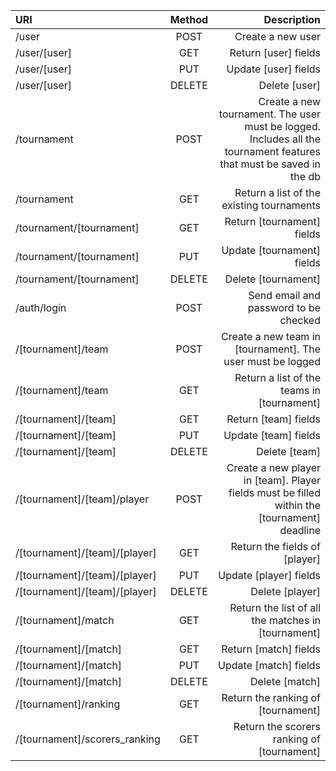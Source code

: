 | URI | Method | Description |
| :---------| :---------: | ------: |
| /user | POST | Create a new user |
| /user/[user] | GET | Return [user] fields |
| /user/[user] | PUT | Update [user] fields |
| /user/[user] | DELETE | Delete [user] |
| /tournament | POST | Create a new tournament. The user must be logged. Includes all the tournament features that must be saved in the db |
| /tournament | GET | Return a list of the existing tournaments |
| /tournament/[tournament] | GET | Return [tournament] fields |
| /tournament/[tournament] | PUT | Update [tournament] fields |
| /tournament/[tournament] | DELETE | Delete [tournament] |
| /auth/login | POST | Send email and password to be checked |
| /[tournament]/team | POST | Create a new team in [tournament]. The user must be logged |
| /[tournament]/team | GET | Return a list of the teams in [tournament] |
| /[tournament]/[team] | GET | Return [team] fields |
| /[tournament]/[team] | PUT | Update [team] fields |
| /[tournament]/[team] | DELETE | Delete [team] |
| /[tournament]/[team]/player | POST | Create a new player in [team]. Player fields must be filled within the [tournament] deadline |
| /[tournament]/[team]/[player] | GET | Return the fields of [player] |
| /[tournament]/[team]/[player] | PUT | Update [player] fields |
| /[tournament]/[team]/[player] | DELETE | Delete [player] |
| /[tournament]/match | GET | Return the list of all the matches in [tournament] |
| /[tournament]/[match] | GET | Return [match] fields |
| /[tournament]/[match] | PUT | Update [match] fields |
| /[tournament]/[match] | DELETE | Delete [match] |
| /[tournament]/ranking | GET | Return the ranking of [tournament] |
| /[tournament]/scorers_ranking | GET | Return the scorers ranking of [tournament] |
